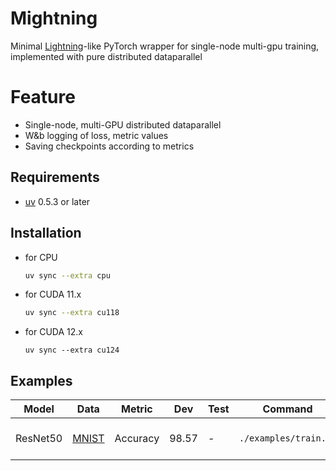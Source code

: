 # Mightning
Minimal [Lightning](https://lightning.ai/)-like PyTorch wrapper for single-node multi-gpu training, implemented with pure distributed dataparallel

# Feature
- Single-node, multi-GPU distributed dataparallel
- W&b logging of loss, metric values
- Saving checkpoints according to metrics

## Requirements
- [uv](https://docs.astral.sh/uv/) 0.5.3 or later

## Installation
- for CPU
    ```sh
    uv sync --extra cpu 
    ```
- for CUDA 11.x
    ```sh
    uv sync --extra cu118
    ```
- for CUDA 12.x
    ```
    uv sync --extra cu124
    ```

## Examples
| Model | Data | Metric | Dev | Test | Command | Remarks |
| ---- | ---- | ---- | ---- | ---- | ---- | ---- |
| ResNet50 | [MNIST](https://pytorch.org/vision/main/generated/torchvision.datasets.MNIST.html) | Accuracy | 98.57 | - | `./examples/train.sh` | trained on 4 * RTX4090 |
